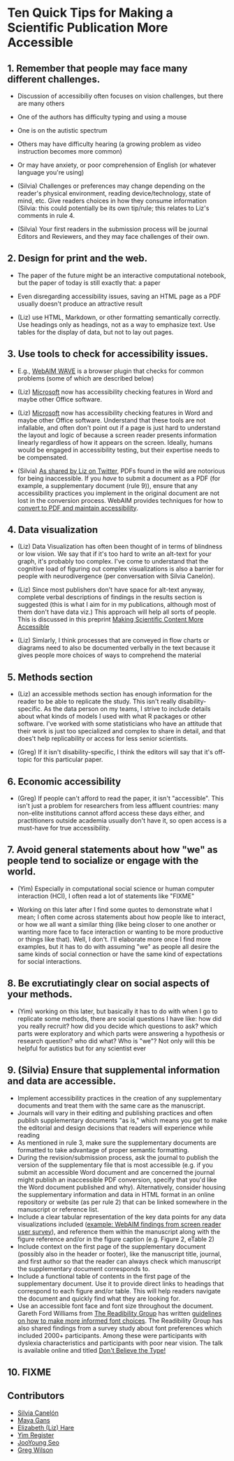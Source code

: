 # Ten Quick Tips for Making a Scientific Publication More Accessible

## 1. Remember that people may face many different challenges.

- Discussion of accessibiliy often focuses on vision challenges, but there are many others
- One of the authors has difficulty typing and using a mouse
- One is on the autistic spectrum
- Others may have difficulty hearing (a growing problem as video instruction becomes more common)
- Or may have anxiety, or poor comprehension of English (or whatever language you're using)

- (Silvia) Challenges or preferences may change depending on the reader's physical environment, reading device/technology, state of mind, etc. Give readers choices in how they consume information (Silvia: this could potentially be its own tip/rule; this relates to Liz's comments in rule 4.

- (Silvia) Your first readers in the submission process will be journal Editors and Reviewers, and they may face challenges of their own.

## 2. Design for print and the web.

- The paper of the future might be an interactive computational notebook, but the paper of today is still exactly that: a paper

- Even disregarding accessibility issues, saving an HTML page as a PDF usually doesn't produce an attractive result

- (Liz) use HTML, Markdown, or other formatting semantically correctly. Use headings only as headings, not as a way to emphasize text. Use tables for the display of data, but not to lay out pages.

## 3. Use tools to check for accessibility issues.

- E.g., [WebAIM WAVE](https://wave.webaim.org/) is a browser plugin that checks for common problems (some of which are described below)  

- (Liz) [Microsoft](https://support.microsoft.com/en-us/office/improve-accessibility-with-the-accessibility-checker-a16f6de0-2f39-4a2b-8bd8-5ad801426c7f) now has accessibility checking features in Word and maybe other Office software. 

- (Liz) [Microsoft](https://support.microsoft.com/en-us/office/improve-accessibility-with-the-accessibility-checker-a16f6de0-2f39-4a2b-8bd8-5ad801426c7f) now has accessibility checking features in Word and maybe other Office software. Understand that these tools are not infallable, and often don't point out if a page is just hard to understand the layout and logic of because a screen reader presents information linearly regardless of how it appears on the screen. Ideally, humans would be engaged in accessibility testing, but their expertise needs to be compensated.
 
- (Silvia) [As shared by Liz on Twitter](https://twitter.com/DogGeneticsLLC/status/1442555621170192386?s=20), PDFs found in the wild are notorious for being inaccessible. If you _have_ to submit a document as a PDF (for example, a supplementary document (rule 9)), ensure that any accessibility practices you implement in the original document are not lost in the conversion process. WebAIM provides techniques for how to [convert to PDF and maintain accessibility](https://webaim.org/techniques/acrobat/converting#save).

## 4. Data visualization

- (Liz) Data Visualization has often been thought of in terms of blindness or low vision. We say that if it's too hard to write an alt-text for your graph, it's probably too complex. I've come to understand that the cognitive load of figuring out complex visualizations is also a barrier for people with neurodivergence (per conversation with Silvia Canelón). 

- (Liz) Since most publishers don't have space for alt-text anyway, complete verbal descriptions of findings in the results section  is suggested (this is what I aim for in my publications, although most of them don't have data viz.) This approach will help all sorts of people. This is discussed in this preprint [Making Scientific Content More Accessible](https://www.authorea.com/users/152134/articles/206076-making-scientific-content-more-accessible)  

- (Liz) Simlarly, I think processes that are conveyed in flow charts or diagrams need to also be documented verbally in the text because it gives people more choices of ways to comprehend the material

## 5. Methods section

- (Liz) an accessible methods section has enough information for the reader to be able to replicate the study. This isn't really disability-specific. As the data person on my teams, I strive to include details about what kinds of models I used with what R packages or other software. I've worked with some statisticians who have an attitude that their work is just too specialized and complex to share in detail, and that does't help replicability or access for less senior scientists.

- (Greg) If it isn't disability-specific, I think the editors will say that it's off-topic for this particular paper.

## 6. Economic accessibility

- (Greg) If people can't afford to read the paper, it isn't "accessible". This isn't just a problem for researchers from less affluent countries: many non-elite institutions cannot afford access these days either, and practitioners outside academia usually don't have it, so open access is a must-have for true accessibility.

## 7. Avoid general statements about how "we" as people tend to socialize or engage with the world.

- (Yim) Especially in computational social science or human computer interaction (HCI), I often read a lot of statements like "FIXME"

- Working on this later after I find some quotes to demonstrate what I mean; I often come across statements about how people like to interact, or how we all want a similar thing (like being closer to one another or wanting more face to face interaction or wanting to be more productive or things like that). Well, I don't. I'll elaborate more once I find more examples, but it has to do with assuming "we" as people all desire the same kinds of social connection or have the same kind of expectations for social interactions.

## 8. Be excrutiatingly clear on social aspects of your methods.

- (Yim) working on this later, but basically it has to do with when I go to replicate some methods, there are social questions I have like: how did you really recruit? how did you decide which questions to ask? which parts were exploratory and which parts were answering a hypothesis or research question? who did what? Who is "we"? Not only will this be helpful for autistics but for any scientist ever

## 9. (Silvia) Ensure that supplemental information and data are accessible.

- Implement accessibility practices in the creation of any supplementary documents and treat them with the same care as the manuscript.
- Journals will vary in their editing and publishing practices and often publish supplementary documents "as is," which means you get to make the editorial and design decisions that readers will experience while reading
- As mentioned in rule 3, make sure the supplementary documents are formatted to take advantage of proper semantic formatting.
- During the revision/submission process, ask the journal to publish the version of the supplementary file that is most accessible (e.g. if you submit an accessible Word document and are concerned the journal might publish an inaccessible PDF conversion, specify that you'd like the Word document published and why). Alternatively, consider housing the supplementary information and data in HTML format in an online repository or website (as per rule 2) that can be linked somewhere in the manuscript or reference list.
- Include a clear tabular representation of the key data points for any data visualizations included ([example: WebAIM findings from screen reader user survey](https://webaim.org/projects/screenreadersurvey9/#disabilitytypes)), and reference them within the manuscript along with the figure reference and/or in the figure caption (e.g. Figure 2, eTable 2)
- Include context on the first page of the supplementary document (possibly also in the header or footer), like the manuscript title, journal, and first author so that the reader can always check which manuscript the supplementary document corresponds to.
- Include a functional table of contents in the first page of the supplementary document. Use it to provide direct links to headings that correspond to each figure and/or table. This will help readers navigate the document and quickly find what they are looking for.
- Use an accessible font face and font size throughout the document. Gareth Ford Williams from [The Readibility Group](https://www.thereadability.group/) has written [guidelines on how to make more informed font choices](https://medium.com/the-readability-group/a-guide-to-understanding-what-makes-a-typeface-accessible-and-how-to-make-informed-decisions-9e5c0b9040a0). The Readibility Group has also shared findings from a survey study about font preferences which included 2000+ participants. Among these were participants with dyslexia characteristics and participants with poor near vision. The talk is available online and titled [Don't Believe the Type!](https://youtu.be/h8IOqUl1zII?t=1029)

## 10. FIXME

## Contributors

- [Silvia Canelón](https://silvia.rbind.io/)
- [Maya Gans](https://maya.rbind.io/)
- [Elizabeth (Liz) Hare](http://doggenetics.com)
- [Yim Register](https://students.washington.edu/yreg/)
- [JooYoung Seo](https://ischool.illinois.edu/people/jooyoung-seo)
- [Greg Wilson](http://third-bit.com)
